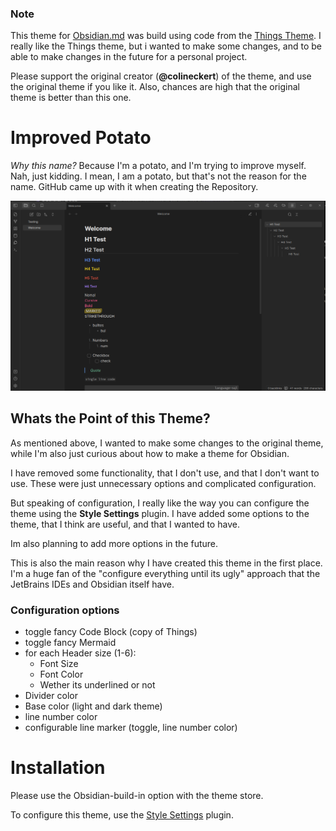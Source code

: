 ### Note

This theme for [Obsidian.md](https://obsidian.md/) was build using code from the [Things Theme](https://github.com/colineckert/obsidian-things/tree/main). 
I really like the Things theme, but i wanted to make some changes, and to be able to make changes in the future for a personal project.

Please support the original creator (**@colineckert**) of the theme, and use the original theme if you like it. Also, chances are high that the original theme is better than this one.

# Improved Potato

*Why this name?* Because I'm a potato, and I'm trying to improve myself.
Nah, just kidding. I mean, I am a potato, but that's not the reason for the name.
GitHub came up with it when creating the Repository.

![Alt text](images/image.png)

## Whats the Point of this Theme?

As mentioned above, I wanted to make some changes to the original theme, while I'm also just curious about how to make a theme for Obsidian.

I have removed some functionality, that I don't use, and that I don't want to use. These were just unnecessary options and complicated configuration.

But speaking of configuration, I really like the way you can configure the theme using the **Style Settings** plugin. I have added some options to the theme, that I think are useful, and that I wanted to have.

Im also planning to add more options in the future.

This is also the main reason why I have created this theme in the first place.
I'm a huge fan of the "configure everything until its ugly" approach that the JetBrains IDEs and Obsidian itself have.

### Configuration options

- toggle fancy Code Block (copy of Things)
- toggle fancy Mermaid
- for each Header size (1-6):
  - Font Size
  - Font Color
  - Wether its underlined or not
- Divider color
- Base color (light and dark theme)
- line number color
- configurable line marker (toggle, line number color)


# Installation

Please use the Obsidian-build-in option with the theme store.

To configure this theme, use the [Style Settings](https://github.com/mgmeyers/obsidian-style-settings) plugin.
